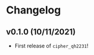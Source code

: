 # Changelog

<!--next-version-placeholder-->

## v0.1.0 (10/11/2021)

- First release of `cipher_qh2231`!